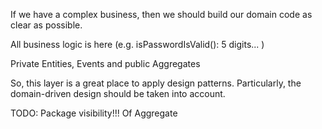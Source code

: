 If we have a complex business, then we should build our domain code as clear as possible. 

All business logic is here (e.g. isPasswordIsValid(): 5 digits... )

Private Entities, Events and public Aggregates

So, this layer is a great place to apply design patterns. 
Particularly, the domain-driven design should be taken into account.

TODO: Package visibility!!! Of Aggregate
